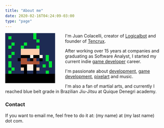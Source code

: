 ```yaml
---
title: "About me"
date: 2020-02-16T04:24:09-03:00
type: "page"
---
```


<style>
  .about-image {
    float: left;
    margin-right: 2rem;
  }
</style>

<div class="about-image">
  <img src="jc.png">
</div>

I'm Juan Colacelli, creator of [Logicalbot](https://logicalbot.com) and founder of [Tencrux](https://tencrux.com).

After working over 15 years at companies and graduating as Software Analyst, I started my current indie [game developer](/tags/gamedev) career.

I'm passionate about [development](/tags/dev), [game development](/tags/gamedev), [pixelart](/tags/pixelart) and music.

I'm also a fan of martial arts, and currently I reached blue belt grade in Brazilian Jiu-Jitsu at Quique Denegri academy.

### Contact

If you want to email me, feel free to do it at: (my name) at (my last name) dot com.
